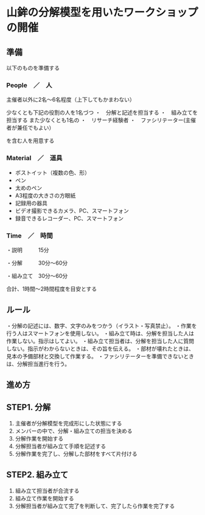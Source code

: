 # 山鉾の分解模型を用いたワークショップの開催


## 準備

以下のものを準備する

### People　／　人

主催者以外に2名～6名程度（上下してもかまわない）

少なくとも下記の役割の人を1名づつ
・　分解と記述を担当する
・　組み立てを担当する
また少なくとも1名の
・　リサーチ経験者
・　ファシリテーター(主催者が兼任でもよい）

を含む人を用意する

### Material　／　道具

- ポストイット（複数の色、形）
- ペン
- 太めのペン
- A3程度の大きさの方眼紙
- 記録用の器具
- ビデオ撮影できるカメラ、PC、スマートフォン
- 録音できるレコーダー、PC、スマートフォン

### Time　／　時間

・説明　　　15分

・分解　　　30分～60分

・組み立て　30分～60分

合計、1時間～2時間程度を目安とする

## ルール

・分解の記述には、数字、文字のみをつかう（イラスト・写真禁止）。
・作業を行う人はスマートフォンを使用しない。
・組み立て時は、分解を担当した人は作業しない。指示はしてよい。
・組み立て担当者は、分解を担当した人に質問しない。指示がわからないときは、その旨を伝える。
・部材が壊れたときは、見本の予備部材と交換して作業する。
・ファシリテーターを準備できないときは、分解担当進行を行う。

## 進め方

## STEP1. 分解
1. 主催者が分解模型を完成形にした状態にする
1. メンバーの中で、分解・組み立ての担当を決める
1. 分解作業を開始する
1. 分解担当者が組み立て手順を記述する
1. 分解作業を完了し、分解した部材をすべて片付ける

## STEP2. 組み立て
1. 組み立て担当者が合流する
1. 組み立て作業を開始する
1. 分解担当者が組み立て完了を判断して、完了したら作業を完了する
